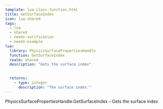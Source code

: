 ```yaml
---
template: lua-class-function.html
title: GetSurfaceIndex
icon: lua-shared
tags:
  - lua
  - shared
  - needs-verification
  - needs-example
lua:
  library: PhysicsSurfacePropertiesHandle
  function: GetSurfaceIndex
  realm: shared
  description: "Gets the surface index"
  
  
  returns:
    - type: integer
      description: "The surface index."
---
```


<div class="lua__search__keywords">
PhysicsSurfacePropertiesHandle:GetSurfaceIndex &#x2013; Gets the surface index
</div>
